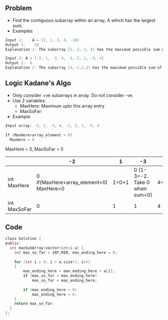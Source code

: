 ## Problem
- Find the contiguous subarray within an array, A which has the largest sum.
- Examples
```c++
Input 1:    A = [1, 2, 3, 4, -10]
Output 1:    10
Explanation 1: The subarray [1, 2, 3, 4] has the maximum possible sum of 10.

Input 2: A = [-2, 1, -3, 4, -1, 2, 1, -5, 4]
Output 2:  6
Explanation 2: The subarray [4,-1,2,1] has the maximum possible sum of 6.
```

## Logic Kadane's Algo
- Only consider +ve subarrays in array. Do not consider -ve.
- Use 2 variables:
  - MaxHere: Maximum upto this array entry
  - MaxSoFar: 
- Example
```c++
Input array: -2, 1, -3, 4, -1, 2, 1, -5, 4
        
If (MaxHere+array_element < 0)
  MaxHere = 0
```

MaxHere = 0,
MaxSoFar = 0
        
|| -2 | 1 | -3 | 4 | -1 | 2 | 1 | -5 | 4 |
|---|---|---|---|---|---|---|---|---|---|
|int MaxHere| 0 if(MaxHere+array_element<0) MaxHere=0 | 1=0+1 | 0 (1-3=-2. Take 0 when sum<0) | 4=0+4 | 3=4-1 | 5=3+2 | 6=5+1 | 1=6-5 | 5=4+1 |
|int MaxSoFar| 0 | 1 | 1 | 4 | 4 | 5 | 6 | 6 | 6 |

## Code
```c
class Solution {
public:
  int maxSubArray(vector<int>& a) {
    int max_so_far = INT_MIN, max_ending_here = 0; 
  
    for (int i = 0; i < a.size(); i++) 
    { 
        max_ending_here = max_ending_here + a[i]; 
        if (max_so_far < max_ending_here) 
            max_so_far = max_ending_here; 
  
        if (max_ending_here < 0) 
            max_ending_here = 0; 
    } 
    return max_so_far;         
  }
};
```
